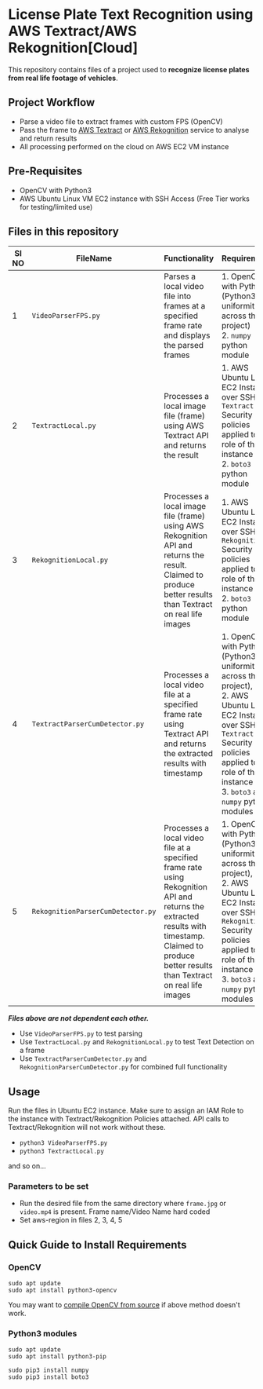 # License Plate Text Recognition using AWS Textract/AWS Rekognition[Cloud]

This repository contains files of a project used to **recognize license plates from real life footage of vehicles**.

## Project Workflow  

 - Parse a video file to extract frames with custom FPS (OpenCV)
 - Pass the frame to [AWS Textract](https://docs.aws.amazon.com/textract/latest/dg/how-it-works.html) or [AWS Rekognition](https://aws.amazon.com/rekognition/?nc=sn&loc=0) service to analyse and return results
 - All processing performed on the cloud on AWS EC2 VM instance

## Pre-Requisites

 - OpenCV with Python3
 - AWS Ubuntu Linux VM EC2 instance with SSH Access (Free Tier works for testing/limited use)

## Files in this repository


| Sl NO|FileName|Functionality  | Requirements|
|--|--|--|--|
| 1| `VideoParserFPS.py` | Parses a local video file into frames at a specified frame rate and displays the parsed frames | 1. OpenCV with Python (Python3 for uniformity across the project)<br> 2. `numpy` python module|
| 2| `TextractLocal.py`| Processes a local image file (frame) using AWS Textract API and returns the result | 1. AWS Ubuntu Linux EC2 Instance over SSH with `Textract` Security policies applied to IAM role of the instance <br> 2. `boto3` python module|
| 3| `RekognitionLocal.py`| Processes a local image file (frame) using AWS Rekognition API and returns the result. Claimed to produce better results than Textract on real life images | 1. AWS Ubuntu Linux EC2 Instance over SSH with `Rekognition` Security policies applied to IAM role of the instance <br> 2. `boto3` python module|
| 4|`TextractParserCumDetector.py` | Processes a local video file at a specified frame rate using Textract API and returns the extracted results with timestamp | 1. OpenCV with Python (Python3 for uniformity across the project), <br> 2. AWS Ubuntu Linux EC2 Instance over SSH with `Textract` Security policies applied to IAM role of the instance <br> 3. `boto3` and `numpy` python modules|
| 5|`RekognitionParserCumDetector.py` | Processes a local video file at a specified frame rate using Rekognition API and returns the extracted results with timestamp. Claimed to produce better results than Textract on real life images | 1. OpenCV with Python (Python3 for uniformity across the project), <br> 2. AWS Ubuntu Linux EC2 Instance over SSH with `Rekognition` Security policies applied to IAM role of the instance <br> 3. `boto3` and `numpy` python modules|

***Files above are not dependent each other.***

 - Use `VideoParserFPS.py` to test parsing
 - Use `TextractLocal.py` and `RekognitionLocal.py` to test Text Detection on a frame
 - Use  `TextractParserCumDetector.py` and `RekognitionParserCumDetector.py` for combined full functionality

## Usage
Run the files in Ubuntu EC2 instance. Make sure to assign an IAM Role to the instance with Textract/Rekognition Policies attached. API calls to Textract/Rekognition will not work without these.
 - `python3 VideoParserFPS.py` 
 - `python3 TextractLocal.py`

and so on...
### Parameters to be set
 - Run the desired file from the same directory where `frame.jpg` or `video.mp4` is present. Frame name/Video Name hard coded
 - Set aws-region in files 2, 3, 4, 5

## Quick Guide to Install Requirements

 ### OpenCV
 ```
sudo apt update
sudo apt install python3-opencv
```
You may want to [compile OpenCV from source](https://docs.opencv.org/master/d2/de6/tutorial_py_setup_in_ubuntu.html) if above method doesn't work.

### Python3 modules
```
sudo apt update
sudo apt install python3-pip

sudo pip3 install numpy
sudo pip3 install boto3
```

